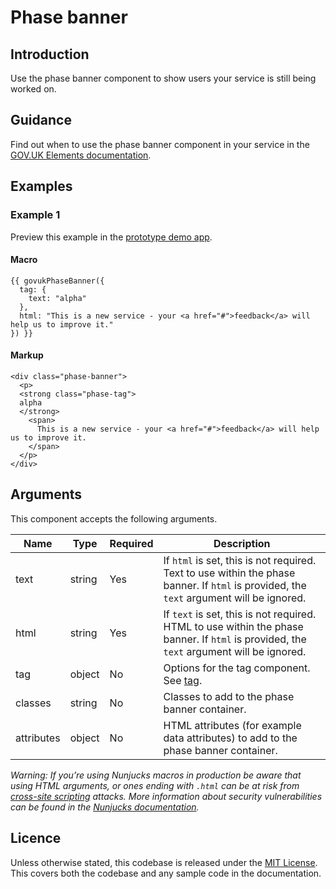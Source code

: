# Phase banner

## Introduction

Use the phase banner component to show users your service is still being worked on.

## Guidance

Find out when to use the phase banner component in your service in the [GOV.UK Elements documentation](http://govuk-elements.herokuapp.com/).

## Examples

### Example 1

Preview this example in the [prototype demo app](https://govuk-prototype-kit-macros.herokuapp.com/examples/phase-banner/#example-1).

#### Macro
```
{{ govukPhaseBanner({
  tag: {
    text: "alpha"
  },
  html: "This is a new service - your <a href="#">feedback</a> will help us to improve it."
}) }}
```

#### Markup
```
<div class="phase-banner">
  <p>
  <strong class="phase-tag">
  alpha
  </strong>
    <span>
      This is a new service - your <a href="#">feedback</a> will help us to improve it.
    </span>
  </p>
</div>
```

## Arguments

This component accepts the following arguments.

|Name|Type|Required|Description|
|---|---|---|---|
|text|string|Yes|If `html` is set, this is not required. Text to use within the phase banner. If `html` is provided, the `text` argument will be ignored.|
|html|string|Yes|If `text` is set, this is not required. HTML to use within the phase banner. If `html` is provided, the `text` argument will be ignored.|
|tag|object|No|Options for the tag component. See [tag](https://govuk-prototype-kit-macros.herokuapp.com/components/tag/).|
|classes|string|No|Classes to add to the phase banner container.|
|attributes|object|No|HTML attributes (for example data attributes) to add to the phase banner container.|

*Warning: If you’re using Nunjucks macros in production be aware that using HTML arguments, or ones ending with `.html` can be at risk from [cross-site scripting](https://en.wikipedia.org/wiki/Cross-site_scripting) attacks. More information about security vulnerabilities can be found in the [Nunjucks documentation](https://mozilla.github.io/nunjucks/api.html#user-defined-templates-warning).*

## Licence

Unless otherwise stated, this codebase is released under the [MIT License](https://github.com/whatterz/govuk-prototype-kit-macros/blob/master/LICENSE). This covers both the codebase and any sample code in the documentation.